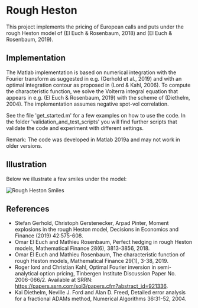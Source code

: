 # Rough Heston
This project implements the pricing of European calls and puts under the rough Heston model of (El Euch & Rosenbaum, 2018) and (El Euch & Rosenbaum, 2019).

## Implementation
The Matlab implementation is based on numerical integration with the Fourier transform as suggested in e.g. (Gerhold et al., 2019) and with an optimal integration contour as proposed in (Lord & Kahl, 2006). To compute the characteristic function, we solve the Volterra integral equation that appears in e.g. (El Euch & Rosenbaum, 2019) with the scheme of (Diethelm, 2004). The implementation assumes negative spot-vol correlation.

See the file 'get_started.m' for a few examples on how to use the code. In the folder 'validation_and_test_scripts' you will find further scripts that validate the code and experiment with different settings.

Remark: The code was developed in Matlab 2019a and may not work in older versions.

## Illustration

Below we illustrate a few smiles under the model:

![Rough Heston Smiles](https://github.com/sigurdroemer/rough_heston/blob/master/smile2.jpg)

## References
- Stefan Gerhold, Christoph Gerstenecker, Arpad Pinter, Moment explosions in the rough Heston model, Decisions in Economics and Finance (2019) 42:575-608.
- Omar El Euch and Mathieu Rosenbaum, Perfect hedging in rough Heston models, Mathematical Finance 28(6), 3813-3856, 2018.
- Omar El Euch and Mathieu Rosenbaum, The characteristic function of rough Heston models, Mathematical Finance 29(1), 3-38, 2019.
- Roger lord and Christian Kahl, Optimal Fourier inversion in semi-analytical option pricing, Tinbergen Institute Discussion Paper No. 2006-066/2. Available at SRRN: https://papers.ssrn.com/sol3/papers.cfm?abstract_id=921336.
- Kai Diethelm, Neville J. Ford and Alan D. Freed, Detailed error analysis for a fractional ADAMs method, Numerical Algorithms 36:31-52, 2004.
